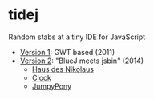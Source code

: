 tidej
=====

Random stabs at a tiny IDE for JavaScript

- [Version 1](http://tidejapp.appspot.com/#): GWT based (2011)
- [Version 2](http://tidejnet.appspot.com/v2/): "BlueJ meets jsbin" (2014)
    - [Haus des Nikolaus](http://tidejnet.appspot.com/#id=mdujlmputkx0)
    - [Clock](http://tidejnet.appspot.com/#id=1b2ep3i3uvyse)
    - [JumpyPony](http://tidejnet.appspot.com/#id=c17ss0yumbos)
